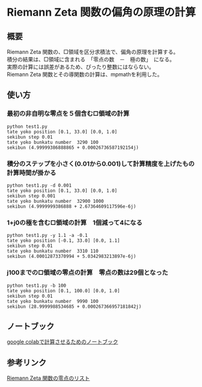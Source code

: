 # Riemann Zeta 関数の偏角の原理の計算  

## 概要  
Riemann Zeta 関数の、□領域を区分求積法で、偏角の原理を計算する。  
積分の結果は、□領域に含まれる　「零点の数　－　極の数」　になる。  
実際の計算には誤差があるため、ぴったり整数にはならない。  
Riemann Zeta 関数とその導関数の計算は、mpmathを利用した。  

## 使い方  
### 最初の非自明な零点を５個含む□領域の計算  
```
python test1.py  
tate yoko position [0.1, 33.0] [0.0, 1.0]  
sekibun step 0.01  
tate yoko bunkatu number  3290 100  
sekibun (4.99999386888865 + 0.00026736587192154j)  
```

### 積分のステップを小さく(0.01から0.001)して計算精度を上げたもの　計算時間が掛かる
``` 
python test1.py -d 0.001  
tate yoko position [0.1, 33.0] [0.0, 1.0]  
sekibun step 0.001  
tate yoko bunkatu number  32900 1000  
sekibun (4.9999999386888 + 2.67364609117596e-6j)  
```

### 1+j0の極を含む□領域の計算　1個減って4になる  
```
python test1.py -y 1.1 -a -0.1
tate yoko position [-0.1, 33.0] [0.0, 1.1]
sekibun step 0.01
tate yoko bunkatu number  3310 110
sekibun (4.00012873370994 + 5.0342983213897e-6j)
```

### j100までの□領域の零点の計算　零点の数は29個となった  
```
python test1.py -b 100
tate yoko position [0.1, 100.0] [0.0, 1.0]
sekibun step 0.01
tate yoko bunkatu number  9990 100
sekibun (28.9999988534685 + 0.000267366957181842j)
```


## ノートブック  
[google colabで計算させるためのノートブック](https://colab.research.google.com/github/shun60s/ADTLib-trial/blob/master/Riemann_Zeta_piecewise_quadrature/Riemann_Zeta_piecewise_quadrature_1.ipynb)  


## 参考リンク  
[Riemann Zeta 関数の零点のリスト](https://www-users.cse.umn.edu/~odlyzko/zeta_tables/)  
